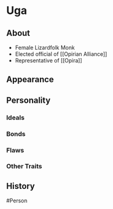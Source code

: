 # Uga
## About
- Female Lizardfolk Monk
- Elected official of [[Opirian Alliance]]
- Representative of [[Opira]]

## Appearance


## Personality
### Ideals


### Bonds


### Flaws


### Other Traits


## History


#Person